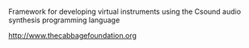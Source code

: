 Framework for developing virtual instruments using the Csound audio synthesis programming language

http://www.thecabbagefoundation.org

